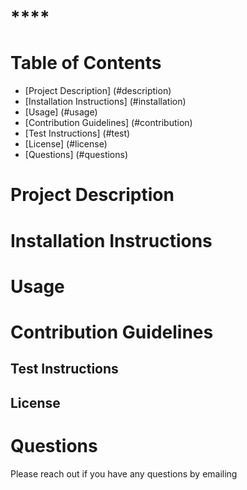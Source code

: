 
  
# ****


# Table of Contents

* [Project Description] (#description)
* [Installation Instructions] (#installation)
* [Usage] (#usage)
* [Contribution Guidelines] (#contribution)
* [Test Instructions] (#test)
* [License] (#license)
* [Questions] (#questions)

# Project Description


# Installation Instructions


# Usage


# Contribution Guidelines


## Test Instructions


## License


# Questions
Please reach out if you have any questions by emailing 



